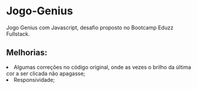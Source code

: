 # Jogo-Genius
Jogo Genius com Javascript, desafio proposto no Bootcamp Eduzz Fullstack.

## Melhorias:

<li>Algumas correções no código original, onde as vezes o brilho da última cor a ser clicada não apagasse;</li>
<li>Responsividade;</li>